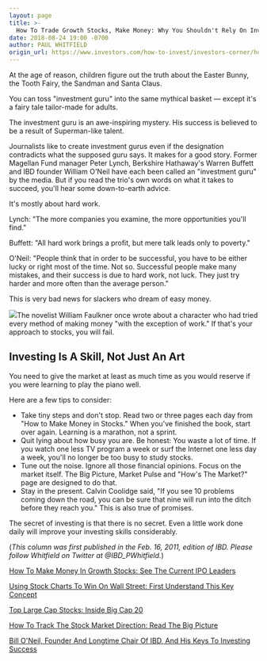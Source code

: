 ```yaml
---
layout: page
title: >-
  How To Trade Growth Stocks, Make Money: Why You Shouldn't Rely On Investment Gurus
date: 2018-08-24 19:00 -0700
author: PAUL WHITFIELD
origin_url: https://www.investors.com/how-to-invest/investors-corner/how-to-trade-stocks-make-money-investment-gurus/
---
```


At the age of reason, children figure out the truth about the Easter Bunny, the Tooth Fairy, the Sandman and Santa Claus.

You can toss "investment guru" into the same mythical basket — except it's a fairy tale tailor-made for adults.

The investment guru is an awe-inspiring mystery. His success is believed to be a result of Superman-like talent.

Journalists like to create investment gurus even if the designation contradicts what the supposed guru says. It makes for a good story. Former Magellan Fund manager Peter Lynch, Berkshire Hathaway's Warren Buffett and IBD founder William O'Neil have each been called an "investment guru" by the media. But if you read the trio's own words on what it takes to succeed, you'll hear some down-to-earth advice.

It's mostly about hard work.

Lynch: "The more companies you examine, the more opportunities you'll find."

Buffett: "All hard work brings a profit, but mere talk leads only to poverty."

O'Neil: "People think that in order to be successful, you have to be either lucky or right most of the time. Not so. Successful people make many mistakes, and their success is due to hard work, not luck. They just try harder and more often than the average person."

This is very bad news for slackers who dream of easy money.

![](https://www.investors.com/wp-content/uploads/2018/05/ICfrom021611-050118-222x300.jpg)The novelist William Faulkner once wrote about a character who had tried every method of making money "with the exception of work." If that's your approach to stocks, you will fail.

## Investing Is A Skill, Not Just An Art

You need to give the market at least as much time as you would reserve if you were learning to play the piano well.

Here are a few tips to consider:

- Take tiny steps and don't stop. Read two or three pages each day from "How to Make Money in Stocks." When you've finished the book, start over again. Learning is a marathon, not a sprint.
- Quit lying about how busy you are. Be honest: You waste a lot of time. If you watch one less TV program a week or surf the Internet one less day a week, you'll no longer be too busy to study stocks.
- Tune out the noise. Ignore all those financial opinions. Focus on the market itself. The Big Picture, Market Pulse and "How's The Market?" page are designed to do that.
- Stay in the present. Calvin Coolidge said, "If you see 10 problems coming down the road, you can be sure that nine will run into the ditch before they reach you." This is also true of promises.

The secret of investing is that there is no secret. Even a little work done daily will improve your investing skills considerably.

(_This column was first published in the Feb. 16, 2011, edition of IBD. Please follow Whitfield on Twitter at @IBD_PWhitfield._)

[How To Make Money In Growth Stocks: See The Current IPO Leaders](https://research.investors.com/stock-lists/ipo-leaders/)

[Using Stock Charts To Win On Wall Street: First Understand This Key Concept](https://www.investors.com/how-to-invest/investors-corner/how-to-trade-stocks-base-stock-charts/)

[Top Large Cap Stocks: Inside Big Cap 20](https://research.investors.com/stock-lists/big-cap-20/)

[How To Track The Stock Market Direction: Read The Big Picture](https://www.investors.com/category/market-trend/the-big-picture/)

[Bill O'Neil, Founder And Longtime Chair Of IBD, And His Keys To Investing Success](https://www.investors.com/news/management/leaders-and-success/bill-oneil-ibd-founder-and-stock-investor-success-tips/)
